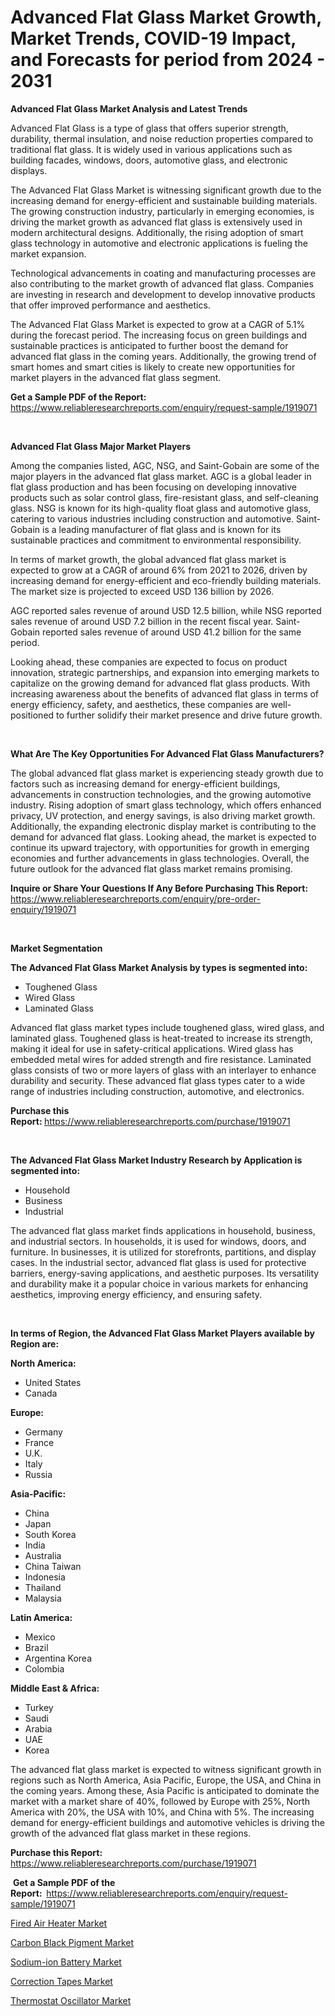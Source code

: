 <p><h1>Advanced Flat Glass Market Growth, Market Trends, COVID-19 Impact, and Forecasts for period from 2024 - 2031</h1></p><p><strong>Advanced Flat Glass Market Analysis and Latest Trends</strong></p>
<p><p>Advanced Flat Glass is a type of glass that offers superior strength, durability, thermal insulation, and noise reduction properties compared to traditional flat glass. It is widely used in various applications such as building facades, windows, doors, automotive glass, and electronic displays.</p><p>The Advanced Flat Glass Market is witnessing significant growth due to the increasing demand for energy-efficient and sustainable building materials. The growing construction industry, particularly in emerging economies, is driving the market growth as advanced flat glass is extensively used in modern architectural designs. Additionally, the rising adoption of smart glass technology in automotive and electronic applications is fueling the market expansion.</p><p>Technological advancements in coating and manufacturing processes are also contributing to the market growth of advanced flat glass. Companies are investing in research and development to develop innovative products that offer improved performance and aesthetics.</p><p>The Advanced Flat Glass Market is expected to grow at a CAGR of 5.1% during the forecast period. The increasing focus on green buildings and sustainable practices is anticipated to further boost the demand for advanced flat glass in the coming years. Additionally, the growing trend of smart homes and smart cities is likely to create new opportunities for market players in the advanced flat glass segment.</p></p>
<p><strong>Get a Sample PDF of the Report:&nbsp;</strong> <a href="https://www.reliableresearchreports.com/enquiry/request-sample/1919071">https://www.reliableresearchreports.com/enquiry/request-sample/1919071</a></p>
<p>&nbsp;</p>
<p><strong>Advanced Flat Glass Major Market Players</strong></p>
<p><p>Among the companies listed, AGC, NSG, and Saint-Gobain are some of the major players in the advanced flat glass market. AGC is a global leader in flat glass production and has been focusing on developing innovative products such as solar control glass, fire-resistant glass, and self-cleaning glass. NSG is known for its high-quality float glass and automotive glass, catering to various industries including construction and automotive. Saint-Gobain is a leading manufacturer of flat glass and is known for its sustainable practices and commitment to environmental responsibility.</p><p>In terms of market growth, the global advanced flat glass market is expected to grow at a CAGR of around 6% from 2021 to 2026, driven by increasing demand for energy-efficient and eco-friendly building materials. The market size is projected to exceed USD 136 billion by 2026.</p><p>AGC reported sales revenue of around USD 12.5 billion, while NSG reported sales revenue of around USD 7.2 billion in the recent fiscal year. Saint-Gobain reported sales revenue of around USD 41.2 billion for the same period.</p><p>Looking ahead, these companies are expected to focus on product innovation, strategic partnerships, and expansion into emerging markets to capitalize on the growing demand for advanced flat glass products. With increasing awareness about the benefits of advanced flat glass in terms of energy efficiency, safety, and aesthetics, these companies are well-positioned to further solidify their market presence and drive future growth.</p></p>
<p>&nbsp;</p>
<p><strong>What Are The Key Opportunities For Advanced Flat Glass Manufacturers?</strong></p>
<p><p>The global advanced flat glass market is experiencing steady growth due to factors such as increasing demand for energy-efficient buildings, advancements in construction technologies, and the growing automotive industry. Rising adoption of smart glass technology, which offers enhanced privacy, UV protection, and energy savings, is also driving market growth. Additionally, the expanding electronic display market is contributing to the demand for advanced flat glass. Looking ahead, the market is expected to continue its upward trajectory, with opportunities for growth in emerging economies and further advancements in glass technologies. Overall, the future outlook for the advanced flat glass market remains promising.</p></p>
<p><strong>Inquire or Share Your Questions If Any Before Purchasing This Report:</strong> <a href="https://www.reliableresearchreports.com/enquiry/pre-order-enquiry/1919071">https://www.reliableresearchreports.com/enquiry/pre-order-enquiry/1919071</a></p>
<p>&nbsp;</p>
<p><strong>Market Segmentation</strong></p>
<p><strong>The Advanced Flat Glass Market Analysis by types is segmented into:</strong></p>
<p><ul><li>Toughened Glass</li><li>Wired Glass</li><li>Laminated Glass</li></ul></p>
<p><p>Advanced flat glass market types include toughened glass, wired glass, and laminated glass. Toughened glass is heat-treated to increase its strength, making it ideal for use in safety-critical applications. Wired glass has embedded metal wires for added strength and fire resistance. Laminated glass consists of two or more layers of glass with an interlayer to enhance durability and security. These advanced flat glass types cater to a wide range of industries including construction, automotive, and electronics.</p></p>
<p><strong>Purchase this Report:&nbsp;</strong><a href="https://www.reliableresearchreports.com/purchase/1919071">https://www.reliableresearchreports.com/purchase/1919071</a></p>
<p>&nbsp;</p>
<p><strong>The Advanced Flat Glass Market Industry Research by Application is segmented into:</strong></p>
<p><ul><li>Household</li><li>Business</li><li>Industrial</li></ul></p>
<p><p>The advanced flat glass market finds applications in household, business, and industrial sectors. In households, it is used for windows, doors, and furniture. In businesses, it is utilized for storefronts, partitions, and display cases. In the industrial sector, advanced flat glass is used for protective barriers, energy-saving applications, and aesthetic purposes. Its versatility and durability make it a popular choice in various markets for enhancing aesthetics, improving energy efficiency, and ensuring safety.</p></p>
<p>&nbsp;</p>
<p><strong>In terms of Region, the Advanced Flat Glass Market Players available by Region are:</strong></p>
<p>
    <p> <strong> North America: </strong>
        <ul>
            <li>United States</li>
            <li>Canada</li>
        </ul>
        </p> 
    <p> <strong> Europe: </strong>
        <ul>
            <li>Germany</li>
            <li>France</li>
            <li>U.K.</li>
            <li>Italy</li>
            <li>Russia</li>
        </ul>
        </p> 
    <p> <strong> Asia-Pacific: </strong>
        <ul>
            <li>China</li>
            <li>Japan</li>
            <li>South Korea</li>
            <li>India</li>
            <li>Australia</li>
            <li>China Taiwan</li>
            <li>Indonesia</li>
            <li>Thailand</li>
            <li>Malaysia</li>
        </ul>
        </p> 
    <p> <strong> Latin America: </strong>
        <ul>
            <li>Mexico</li>
            <li>Brazil</li>
            <li>Argentina Korea</li>
            <li>Colombia</li>
        </ul>
        </p> 
    <p> <strong> Middle East & Africa: </strong>
        <ul>
            <li>Turkey</li>
            <li>Saudi</li>
            <li>Arabia</li>
            <li>UAE</li>
            <li>Korea</li>
        </ul>
    </p>
    </p>
<p><p>The advanced flat glass market is expected to witness significant growth in regions such as North America, Asia Pacific, Europe, the USA, and China in the coming years. Among these, Asia Pacific is anticipated to dominate the market with a market share of 40%, followed by Europe with 25%, North America with 20%, the USA with 10%, and China with 5%. The increasing demand for energy-efficient buildings and automotive vehicles is driving the growth of the advanced flat glass market in these regions.</p></p>
<p><strong>Purchase this Report: </strong><a href="https://www.reliableresearchreports.com/purchase/1919071">https://www.reliableresearchreports.com/purchase/1919071</a></p>
<p>&nbsp;<strong>Get a Sample PDF of the Report:&nbsp;&nbsp;</strong><a href="https://www.reliableresearchreports.com/enquiry/request-sample/1919071">https://www.reliableresearchreports.com/enquiry/request-sample/1919071</a></p>
<p><strong></strong></p>
<p><p><a href="https://github.com/yemakinde/Market-Research-Report-List-1/blob/main/fired-air-heater-market.md">Fired Air Heater Market</a></p><p><a href="https://view.publitas.com/reportprime-1/carbon-black-pigment-market-research-report-reveals-the-latest-trends-and-opportunities-of-this-market-for-period-from-2024-2031/">Carbon Black Pigment Market</a></p><p><a href="https://noble-drawer-34c.notion.site/Sodium-ion-Battery-Market-Size-Market-Trends-and-Growth-Outlook-forecasted-for-period-from-2024-to-2ea2cba9a1044860bbbeae60680eed1e">Sodium-ion Battery Market</a></p><p><a href="https://view.publitas.com/reportprime-1/correction-tapes-market-size-growth-and-forecast-from-2024-2031/">Correction Tapes Market</a></p><p><a href="https://github.com/Alonsoolds3wq1d81czn8rbol/Market-Research-Report-List-1/blob/main/thermostat-oscillator-market.md">Thermostat Oscillator Market</a></p></p>